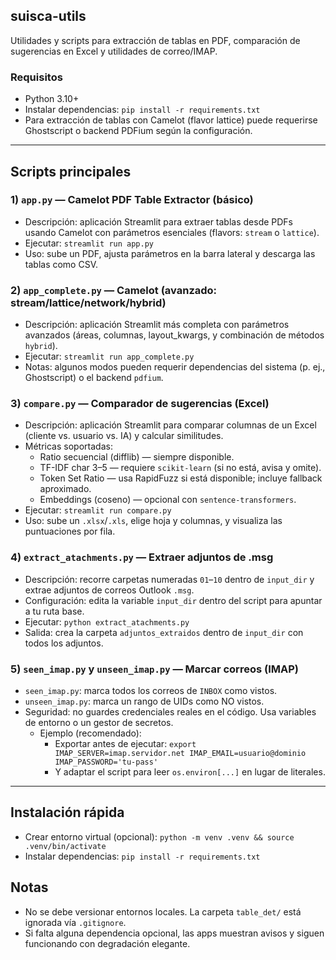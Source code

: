 ## suisca-utils

Utilidades y scripts para extracción de tablas en PDF, comparación de sugerencias en Excel y utilidades de correo/IMAP.

### Requisitos
- Python 3.10+
- Instalar dependencias: `pip install -r requirements.txt`
- Para extracción de tablas con Camelot (flavor lattice) puede requerirse Ghostscript o backend PDFium según la configuración.

---

## Scripts principales

### 1) `app.py` — Camelot PDF Table Extractor (básico)
- Descripción: aplicación Streamlit para extraer tablas desde PDFs usando Camelot con parámetros esenciales (flavors: `stream` o `lattice`).
- Ejecutar: `streamlit run app.py`
- Uso: sube un PDF, ajusta parámetros en la barra lateral y descarga las tablas como CSV.

### 2) `app_complete.py` — Camelot (avanzado: stream/lattice/network/hybrid)
- Descripción: aplicación Streamlit más completa con parámetros avanzados (áreas, columnas, layout_kwargs, y combinación de métodos `hybrid`).
- Ejecutar: `streamlit run app_complete.py`
- Notas: algunos modos pueden requerir dependencias del sistema (p. ej., Ghostscript) o el backend `pdfium`.

### 3) `compare.py` — Comparador de sugerencias (Excel)
- Descripción: aplicación Streamlit para comparar columnas de un Excel (cliente vs. usuario vs. IA) y calcular similitudes.
- Métricas soportadas:
  - Ratio secuencial (difflib) — siempre disponible.
  - TF-IDF char 3–5 — requiere `scikit-learn` (si no está, avisa y omite).
  - Token Set Ratio — usa RapidFuzz si está disponible; incluye fallback aproximado.
  - Embeddings (coseno) — opcional con `sentence-transformers`.
- Ejecutar: `streamlit run compare.py`
- Uso: sube un `.xlsx`/`.xls`, elige hoja y columnas, y visualiza las puntuaciones por fila.

### 4) `extract_atachments.py` — Extraer adjuntos de .msg
- Descripción: recorre carpetas numeradas `01`–`10` dentro de `input_dir` y extrae adjuntos de correos Outlook `.msg`.
- Configuración: edita la variable `input_dir` dentro del script para apuntar a tu ruta base.
- Ejecutar: `python extract_atachments.py`
- Salida: crea la carpeta `adjuntos_extraidos` dentro de `input_dir` con todos los adjuntos.

### 5) `seen_imap.py` y `unseen_imap.py` — Marcar correos (IMAP)
- `seen_imap.py`: marca todos los correos de `INBOX` como vistos.
- `unseen_imap.py`: marca un rango de UIDs como NO vistos.
- Seguridad: no guardes credenciales reales en el código. Usa variables de entorno o un gestor de secretos.
  - Ejemplo (recomendado):
    - Exportar antes de ejecutar: `export IMAP_SERVER=imap.servidor.net IMAP_EMAIL=usuario@dominio IMAP_PASSWORD='tu-pass'`
    - Y adaptar el script para leer `os.environ[...]` en lugar de literales.

---

## Instalación rápida
- Crear entorno virtual (opcional): `python -m venv .venv && source .venv/bin/activate`
- Instalar dependencias: `pip install -r requirements.txt`

## Notas
- No se debe versionar entornos locales. La carpeta `table_det/` está ignorada vía `.gitignore`.
- Si falta alguna dependencia opcional, las apps muestran avisos y siguen funcionando con degradación elegante.

